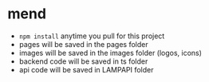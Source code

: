 # mend
- `npm install` anytime you pull for this project
- pages will be saved in the pages folder
- images will be saved in the images folder (logos, icons)
- backend code will be saved in ts folder
- api code will be saved in LAMPAPI folder
